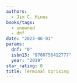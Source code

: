 ```yaml
---
authors:
  - Jim C. Hines
books/tags:
  - unowned
  - dnf
date: "2023-06-01"
params:
  dnf: "0"
  isbn13: "9780756412777"
  year: "2019"
star_rating: 0
title: Terminal Uprising
---
```


<!--more-->
